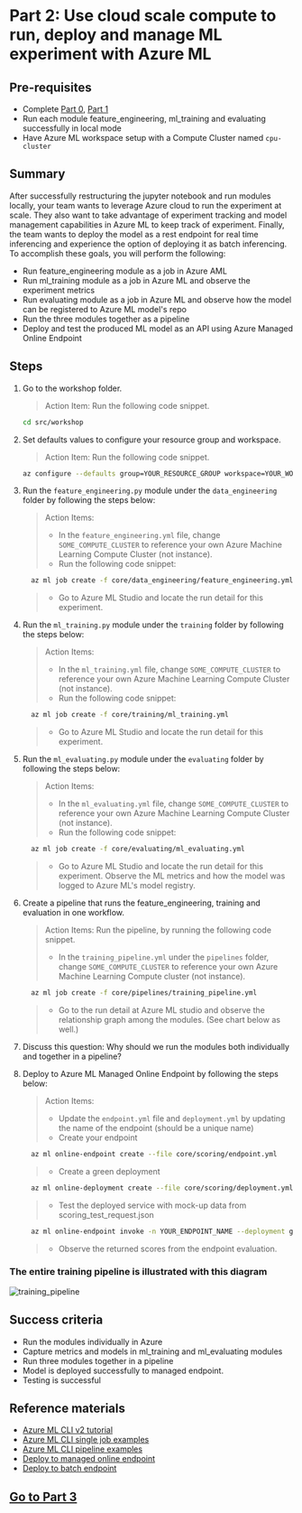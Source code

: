 
# Part 2: Use cloud scale compute to run, deploy and manage ML experiment with Azure ML

## Pre-requisites
- Complete [Part 0](part_0.md), [Part 1](part_1.md)
- Run each module feature_engineering, ml_training and evaluating successfully in local mode
- Have Azure ML workspace setup with a Compute Cluster named ```cpu-cluster```

## Summary 
After successfully restructuring the jupyter notebook and run modules locally, your team wants to leverage Azure cloud to run the experiment at scale.
They also want to take advantage of experiment tracking and model management capabilities in Azure ML to keep track of experiment. 
Finally, the team wants to deploy the model as a rest endpoint for real time inferencing and experience the option of deploying it as batch inferencing.
To accomplish these goals, you will perform the following:
- Run feature_engineering module as a job in Azure AML 
- Run ml_training module as a job in Azure ML and observe the experiment metrics 
- Run evaluating module as a job in Azure ML and observe how the model can be registered to Azure ML model's repo
- Run the three modules together as a pipeline
- Deploy and test the produced ML model as an API using Azure Managed Online Endpoint


## Steps
1. Go to the workshop folder.
   > Action Item: Run the following code snippet.
    ```bash 
    cd src/workshop
    ```
2. Set defaults values to configure your resource group and workspace.
   > Action Item: Run the following code snippet.
    ```bash 
    az configure --defaults group=YOUR_RESOURCE_GROUP workspace=YOUR_WORKSPACE
    ```

3. Run the ```feature_engineering.py``` module under the ```data_engineering``` folder by following the steps below:
   > Action Items:
   > - In the ```feature_engineering.yml``` file, change ```SOME_COMPUTE_CLUSTER``` to reference your own Azure Machine Learning Compute Cluster (not instance).
   > - Run the following code snippet:
      ```bash 
        az ml job create -f core/data_engineering/feature_engineering.yml 
      ```
   > - Go to Azure ML Studio and locate the run detail for this experiment.

4. Run the ```ml_training.py``` module under the ```training``` folder by following the steps below:
   > Action Items:
   > - In the ```ml_training.yml``` file, change ```SOME_COMPUTE_CLUSTER``` to reference your own Azure Machine Learning Compute Cluster (not instance).
   > - Run the following code snippet:
      ```bash 
        az ml job create -f core/training/ml_training.yml 
      ```
   > - Go to Azure ML Studio and locate the run detail for this experiment.

5. Run the ```ml_evaluating.py``` module under the ```evaluating``` folder by following the steps below:
   > Action Items: 
   > - In the ```ml_evaluating.yml``` file, change ```SOME_COMPUTE_CLUSTER``` to reference your own Azure Machine Learning Compute Cluster (not instance).
   > - Run the following code snippet:

      ```bash 
        az ml job create -f core/evaluating/ml_evaluating.yml 
      ```
   > - Go to Azure ML Studio and locate the run detail for this experiment. Observe the ML metrics and how the model was logged to Azure ML's model registry.

6. Create a pipeline that runs the feature_engineering, training and evaluation in one workflow.
   > Action Items: Run the pipeline, by running the following code snippet.
   > - In the ```training_pipeline.yml``` under the ```pipelines``` folder, change ```SOME_COMPUTE_CLUSTER``` to reference your own Azure Machine Learning Compute cluster (not instance).
   
      ```bash 
        az ml job create -f core/pipelines/training_pipeline.yml 
      ```
   > - Go to the run detail at Azure ML studio and observe the relationship graph among the modules. (See chart below as well.)

7. Discuss this question: Why should we run the modules both individually and together in a pipeline? 

8. Deploy to Azure ML Managed Online Endpoint by following the steps below:
   > Action Items:
   > - Update the ```endpoint.yml``` file and ```deployment.yml``` by updating the name of the endpoint (should be a unique name)
   > - Create your endpoint
      ```bash 
        az ml online-endpoint create --file core/scoring/endpoint.yml 
      ```
   > - Create a green deployment 
      ```bash 
        az ml online-deployment create --file core/scoring/deployment.yml 
      ```
   > - Test the deployed service with mock-up data from scoring_test_request.json
      ```bash 
        az ml online-endpoint invoke -n YOUR_ENDPOINT_NAME --deployment green --request-file core/scoring/scoring_test_request.json 
      ``` 
   > - Observe the returned scores from the endpoint evaluation.

### The entire training pipeline is illustrated with this diagram
![training_pipeline](images/training_pipeline.png)

## Success criteria
- Run the modules individually in Azure 
- Capture metrics and models in ml_training and ml_evaluating modules
- Run three modules together in a pipeline
- Model is deployed successfully to managed endpoint. 
- Testing is successful

## Reference materials
- [Azure ML CLI v2 tutorial](https://docs.microsoft.com/en-us/learn/paths/train-models-azure-machine-learning-cli-v2/)
- [Azure ML CLI single job examples](https://github.com/Azure/azureml-examples/tree/main/cli/jobs/single-step)
- [Azure ML CLI pipeline examples](https://github.com/Azure/azureml-examples/tree/main/cli/jobs/pipelines)
- [Deploy to managed online endpoint](https://docs.microsoft.com/en-us/azure/machine-learning/how-to-deploy-managed-online-endpoints)
- [Deploy to batch endpoint](https://docs.microsoft.com/en-us/azure/machine-learning/how-to-use-batch-endpoint)

## [Go to Part 3](part_3.md)

